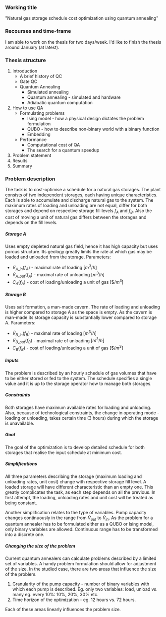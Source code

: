 ### Working title
"Natural gas storage schedule cost optimization using quantum annealing"

### Recourses and time-frame
I am able to work on the thesis for two days/week. I'd like to finish the thesis around January (at latest).

### Thesis structure
1. Introduction
    * A brief history of QC
    * Gate QC
    * Quantum Annealing
        * Simulated annealing
        * Quantum annealing - simulated and hardware
        * Adiabatic quantum computation
2. How to use QA
    * Formulating problems
        * Ising model - how a physical design dictates the problem formulation
        * QUBO - how to describe non-binary world with a binary function
        * Embedding
    * Performance
        * Computational cost of QA
        * The search for a quantum speedup
3. Problem statement
4. Results
5. Summary

### Problem description
The task is to cost-optimise a schedule for a natural gas storages. The plant consists of two independent storages, each having unique characteristics. Each is able to accumulate and discharge natural gas to the system. The maximum rates of loading and unloading are not equal, differ for both storages and depend on respective storage fill levels $f_A$ and $f_B$. Also the cost of moving a unit of natural gas differs between the storages and depends on the fill levels.

##### Storage A
Uses empty depleted natural gas field, hence it has high capacity but uses porous structure. Its geology greatly limits the rate at which gas may be loaded and unloaded from the storage.
Parameters:
* $\dot{V}_{A\_in}(f_A)$ - maximal rate of loading $[m^3/h]$
* $\dot{V}_{A\_out}(f_A)$ - maximal rate of unloading $[m^3/h]$
* $C_A(f_A)$ - cost of loading/unloading a unit of gas $[\$/m^3]$

##### Storage B
Uses salt formation, a man-made cavern. The rate of loading and unloading is higher compared to storage A as the space is empty. As the cavern is man-made its storage capacity is substantially lower compared to storage A.
Parameters:
* $\dot{V}_{B\_in}(f_B)$ - maximal rate of loading $[m^3/h]$
* $\dot{V}_{B\_out}(f_B)$ - maximal rate of unloading $[m^3/h]$
* $C_B(f_B)$ - cost of loading/unloading a unit of gas $[\$/m^3]$
##### Inputs
The problem is described by an hourly schedule of gas volumes that have to be either stored or fed to the system. The schedule specifies a single value and it is up to the storage operator how to manage both storages.

##### Constraints
Both storages have maximum available rates for loading and unloading. Also, because of technological constraints, the change in operating mode - loading or unloading, takes certain time (3 hours) during which the storage is unavailable.

##### Goal
The goal of the optimization is to develop detailed schedule for both storages that realise the input schedule at minimum cost.

##### Simplifications
All three parameters describing the storage (maximum loading and unloading rates, unit cost) change with respective storage fill level. A loaded storage will have different characteristic than an empty one. This greatly complicates the task, as each step depends on all the previous. In first attempt, the loading, unloading rates and unit cost will be treated as being constant.

Another simplification relates to the type of variables. Pump capacity changes continuously in the range from $\dot{V}_{out}$ to $\dot{V}_{in}$. As the problem for a quantum annealer has to be formulated either as a QUBO or Ising model, only binary variables are allowed. Continuous range has to be transformed into a discrete one.
##### Changing the size of the problem
Current quantum annealers can calculate problems described by a limited set of variables. A handy problem formulation should allow for adjustment of the size. In the studied case, there are two areas that influence the size of the problem.
1. Granularity of the pump capacity - number of binary variables with which each pump is described. Eg. only two variables: load, unload vs. many eg. every 10%: 10%, 20%, 30% etc.
2. Time horizon of the optimization - eg. 12 hours vs. 72 hours.

Each of these areas linearly influences the problem size.




